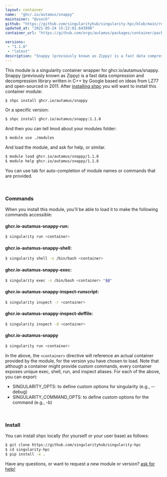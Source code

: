 ```yaml
---
layout: container
name:  "ghcr.io/autamus/snappy"
maintainer: "@vsoch"
github: "https://github.com/singularityhub/singularity-hpc/blob/main/registry/ghcr.io/autamus/snappy/container.yaml"
updated_at: "2021-05-24 15:22:02.643898"
container_url: "https://github.com/orgs/autamus/packages/container/package/snappy"

versions:
 - "1.1.8"
 - "latest"
description: "Snappy (previously known as Zippy) is a fast data compression and decompression library written in C++ by Google based on ideas from LZ77 and open-sourced in 2011."
---
```


This module is a singularity container wrapper for ghcr.io/autamus/snappy.
Snappy (previously known as Zippy) is a fast data compression and decompression library written in C++ by Google based on ideas from LZ77 and open-sourced in 2011.
After [installing shpc](#install) you will want to install this container module:

```bash
$ shpc install ghcr.io/autamus/snappy
```

Or a specific version:

```bash
$ shpc install ghcr.io/autamus/snappy:1.1.8
```

And then you can tell lmod about your modules folder:

```bash
$ module use ./modules
```

And load the module, and ask for help, or similar.

```bash
$ module load ghcr.io/autamus/snappy/1.1.8
$ module help ghcr.io/autamus/snappy/1.1.8
```

You can use tab for auto-completion of module names or commands that are provided.

<br>

### Commands

When you install this module, you'll be able to load it to make the following commands accessible:

#### ghcr.io-autamus-snappy-run:

```bash
$ singularity run <container>
```

#### ghcr.io-autamus-snappy-shell:

```bash
$ singularity shell -s /bin/bash <container>
```

#### ghcr.io-autamus-snappy-exec:

```bash
$ singularity exec -s /bin/bash <container> "$@"
```

#### ghcr.io-autamus-snappy-inspect-runscript:

```bash
$ singularity inspect -r <container>
```

#### ghcr.io-autamus-snappy-inspect-deffile:

```bash
$ singularity inspect -d <container>
```



#### ghcr.io-autamus-snappy

```bash
$ singularity run <container>
```


In the above, the `<container>` directive will reference an actual container provided
by the module, for the version you have chosen to load. Note that although a container
might provide custom commands, every container exposes unique exec, shell, run, and
inspect aliases. For each of the above, you can export:

 - SINGULARITY_OPTS: to define custom options for singularity (e.g., --debug)
 - SINGULARITY_COMMAND_OPTS: to define custom options for the command (e.g., -b)

<br>
  
### Install

You can install shpc locally (for yourself or your user base) as follows:

```bash
$ git clone https://github.com/singularityhub/singularity-hpc
$ cd singularity-hpc
$ pip install -e .
```

Have any questions, or want to request a new module or version? [ask for help!](https://github.com/singularityhub/singularity-hpc/issues)